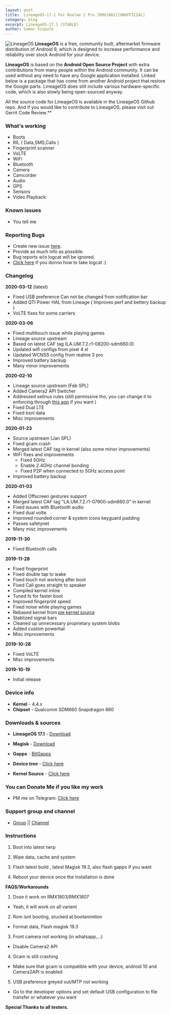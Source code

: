 ```yaml
---
layout: post
title:  LineageOS-17.1 For Realme 2 Pro [RMX1801][UNOFFICIAL]
category: blog
excerpt: LineageOS-17.1 (STABLE)
author: Samar Vispute
---
```


![LineageOS](http://samarv-121.github.io/images/lineageos.png)
**LineageOS** is a free, community built, aftermarket firmware distribution of Android 9, which is designed to increase performance and reliability over stock Android for your device.

**LineageOS** is based on the **Android Open Source Project** with extra contributions from many people within the Android community. It can be used without any need to have any Google application installed. Linked below is a package that has come from another Android project that restore the Google parts. LineageOS does still include various hardware-specific code, which is also slowly being open-sourced anyway.

All the source code for LineageOS is available in the LineageOS Github repo. And if you would like to contribute to LineageOS, please visit out Gerrit Code Review.**

### What's working
* Boots
* RIL ( Data,SMS,Calls )
* Fingerprint scanner
* VoLTE
* WiFi
* Bluetooth
* Camera
* Camcorder
* Audio
* GPS
* Sensors
* Video Playback

### Known issues
* You tell me

### Reporting Bugs
* Create new issue [here](https://github.com/SamarV-121/android_device_oppo_RMX1801/issues).
* Provide as much info as possible.
* Bug reports w/o logcat will be ignored.
* [Click here](https://forum.xda-developers.com/showthread.php?t=2774386) if you donno how to take logcat :)

### Changelog
**2020-03-12** (latest)
* Fixed USB preference Can not be changed from notification bar
* Added QTI Power HAL from Lineage ( Improves perf and bettery backup )
* VoLTE fixes for some carriers

**2020-03-06** 
* Fixed multitouch issue while playing games
* Lineage source upstream
* Based on latest CAF tag (LA.UM.7.2.r1-08200-sdm660.0)
* Updated wifi configs from pixel 4 xl
* Updated WCNSS config from realme 3 pro 
* Improved battery backup
* Many minor improvements

**2020-02-10**
* Lineage source upstream (Feb SPL)
* Added Camera2 API Switcher
* Addressed selinux rules (still permissive tho, you can change it to enforcing through [this app](https://f-droid.org/en/packages/com.mrbimc.selinux) if you want )
* Fixed Dual LTE
* Fixed bsnl data 
* Misc improvements

**2020-01-23** 
* Source upstream (Jan SPL)
* Fixed gcam crash
* Merged latest CAF tag in kernel (also some minor improvements)
* WiFi fixes and improvements
  * Fixed 5GHz
  * Enable 2.4GHz channel bonding
  * Fixed P2P when connected to 5GHz access point
* Improved battery backup

**2020-01-03**
* Added Offscreen gestures support
* Merged latest CAF tag "LA.UM.7.2.r1-07900-sdm660.0" in kernel
* Fixed issues with Bluetooth audio
* Fixed dual volte
* Improved rounded corner & system icons keyguard padding
* Passes safetynet
* Many misc improvements

**2019-11-30**
* Fixed Bluetooth calls

**2019-11-28**
* Fixed fingerprint
* Fixed double tap to wake
* Fixed touch not working after boot
* Fixed Call goes straight to speaker
* Compiled kernel inline
* Tuned fs for faster boot
* Improved fingerprint speed
* Fixed noise while playing games
* Rebased kernel from [pie kernel source](http://github.com/realme-kernel-opensource/realme2pro_P-kernel-source)
* Stablized signal bars
* Cleaned up unnecessary proprietary system blobs
* Added custom powerhal
* Misc improvements

**2019-10-28**
* Fixed VoLTE
* Misc improvements

**2019-10-19**
* Initial release

### Device info
* **Kernel** - 4.4.x
* **Chipset** - Qualcomm SDM660 Snapdragon 660

### Downloads & sources
* **LineageOS 17.1** - [Download](https://github.com/SamarV-121/releases/releases/download/lineage-17.1-20200309-UNOFFICIAL-RMX1801-1734/lineage-17.1-20200309-UNOFFICIAL-RMX1801.zip)
* **Magisk** - [Download](https://github.com/topjohnwu/Magisk/releases/tag/v19.3)
* **Gapps** - [BitGapps](https://forum.xda-developers.com/android/software/arm64-bitgapps-q-10-0-0-t3968500)

* **Device tree** - [Click here](https://github.com/SamarV-121/android_device_oppo_RMX1801)
* **Kernel Source** - [Click here](https://github.com/SamarV-121/android_kernel_oppo_sdm660)

### You can Donate Me if you like my work
* PM me on Telegram: [Click here](https://web.telegram.org/#/im?p=@SamarV121)

### Support group and channel
* [Group](t.me/rm2pero) || [Channel](t.me/https://t.me/SamarV121_P)

### Instructions
1) Boot into latest twrp

2) Wipe data, cache and system

3) Flash latest build , latest Magisk 19.3, also flash gapps if you want

4) Reboot your device once the installation is done


**FAQS/Workarounds**

1) Dose it work on RMX1803/RMX1807 
- Yeah, it will work on all varient

2) Rom isnt booting, stucked at bootanimtion
- Format data, Flash magisk 19.3 

3) Front camera not working (in whatsapp,...)
- Disable Camera2 API

4) Gcam is still crashing 
- Make sure that gcam is compatible with your device, android 10 and Camera2API is enabled

5) USB preference greyed out/MTP not working 
- Go to the developer options and set default USB configuration to file transfer or whatever you want

**Special Thanks to all testers.**
